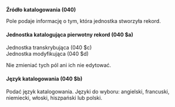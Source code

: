 **Źródło katalogowania (040)**

Pole podaje informację o tym, która jednostka stworzyła rekord.

 

#### Jednostka katalogująca pierwotny rekord (040 $a)  
Jednostka transkrybująca (040 $c)  
Jednostka modyfikująca (040 $d)

Nie zmieniać tych pól ani ich nie edytować.

 

#### **Język katalogowania (040 $b)**

Podać język katalogowania. Języki do wyboru: angielski, francuski, niemiecki, włoski, hiszpański lub polski.